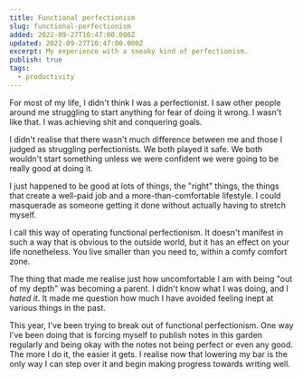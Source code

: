 ```yaml
---
title: Functional perfectionism
slug: functional-perfectionism
added: 2022-09-27T10:47:00.000Z
updated: 2022-09-27T10:47:00.000Z
excerpt: My experience with a sneaky kind of perfectionism.
publish: true
tags:
  - productivity
---
```


For most of my life, I didn't think I was a perfectionist. I saw other people around me struggling to start anything for fear of doing it wrong. I wasn't like that. I was achieving shit and conquering goals. 

I didn't realise that there wasn't much difference between me and those I judged as struggling perfectionists. We both played it safe. We both wouldn't start something unless we were confident we were going to be really good at doing it. 

I just happened to be good at lots of things, the "right" things, the things that create a well-paid job and a more-than-comfortable lifestyle. I could masquerade as someone getting it done without actually having to stretch myself. 

I call this way of operating functional perfectionism. It doesn't manifest in such a way that is obvious to the outside world, but it has an effect on your life nonetheless. You live smaller than you need to, within a comfy comfort zone.

The thing that made me realise just how uncomfortable I am with being "out of my depth" was becoming a parent. I didn't know what I was doing, and I *hated it*. It made me question how much I have avoided feeling inept at various things in the past.

This year, I've been trying to break out of functional perfectionism. One way I've been doing that is forcing myself to publish notes in this garden regularly and being okay with the notes not being perfect or even any good. The more I do it, the easier it gets. I realise now that lowering my bar is the only way I can step over it and begin making progress towards writing well. 
